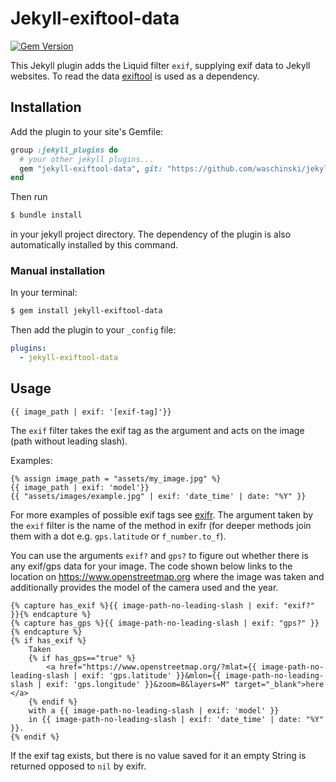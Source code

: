 # Jekyll-exiftool-data

[![Gem Version](https://badge.fury.io/rb/jekyll-exiftool-data.svg)](https://badge.fury.io/rb/jekyll-exiftool-data)

This Jekyll plugin adds the Liquid filter `exif`, supplying exif data to Jekyll websites. To read the data [exiftool](https://github.com/exiftool-rb/exiftool.rb) is used as a dependency.

## Installation

Add the plugin to your site's Gemfile:
```ruby
group :jekyll_plugins do
  # your other jekyll plugins...
  gem "jekyll-exiftool-data", git: "https://github.com/waschinski/jekyll-exiftool-data"
end
```

Then run
```bash
$ bundle install
```
in your jekyll project directory. The dependency of the plugin is also automatically installed by this command.

### Manual installation
In your terminal:
```bash
$ gem install jekyll-exiftool-data
```

Then add the plugin to your `_config` file:
```yml
plugins:
  - jekyll-exiftool-data
```



## Usage
```Liquid
{{ image_path | exif: '[exif-tag]'}}
```

The `exif` filter takes the exif tag as the argument and acts on the image (path without leading slash).

Examples:
```Liquid
{% assign image_path = "assets/my_image.jpg" %}
{{ image_path | exif: 'model'}}
{{ "assets/images/example.jpg" | exif: 'date_time' | date: "%Y" }}
```

For more examples of possible exif tags see [exifr](https://github.com/remvee/exifr). The argument taken by the `exif` filter is the name of the method in exifr (for deeper methods join them with a dot e.g. `gps.latitude` or `f_number.to_f`).

You can use the arguments `exif?` and `gps?` to figure out whether there is any exif/gps data for your image. The code shown below links to the location on https://www.openstreetmap.org where the image was taken and additionally provides the model of the camera used and the year.
```Liquid
{% capture has_exif %}{{ image-path-no-leading-slash | exif: "exif?" }}{% endcapture %}
{% capture has_gps %}{{ image-path-no-leading-slash | exif: "gps?" }}{% endcapture %}
{% if has_exif %}
    Taken
    {% if has_gps=="true" %}
        <a href="https://www.openstreetmap.org/?mlat={{ image-path-no-leading-slash | exif: 'gps.latitude' }}&mlon={{ image-path-no-leading-slash | exif: 'gps.longitude' }}&zoom=8&layers=M" target="_blank">here </a>
    {% endif %}
    with a {{ image-path-no-leading-slash | exif: 'model' }}
    in {{ image-path-no-leading-slash | exif: 'date_time' | date: "%Y" }}.
{% endif %}
```

If the exif tag exists, but there is no value saved for it an empty String is returned opposed to `nil` by exifr.